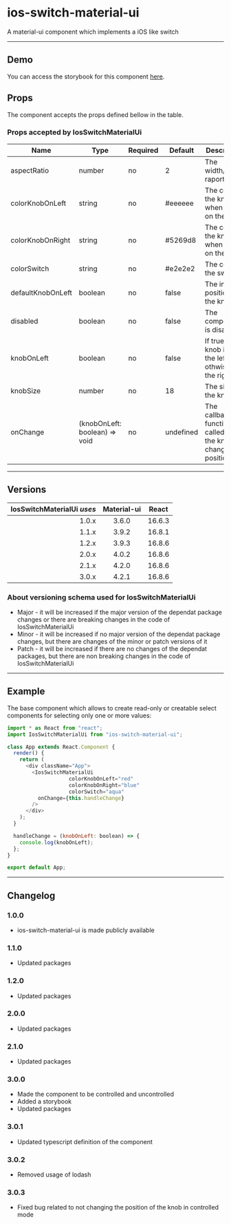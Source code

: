 # ios-switch-material-ui

A material-ui component which implements a iOS like switch

---

## Demo

You can access the storybook for this component [here](https://iulian-radu-at.github.io/ios-switch-material-ui/).

## Props

The component accepts the props defined bellow in the table.

### Props accepted by IosSwitchMaterialUi

| Name              | Type                          | Required | Default   | Description                                                     |
|-------------------|-------------------------------|----------|-----------|-----------------------------------------------------------------|
| aspectRatio       | number                        | no       | 2         | The width/height raport                                         |
| colorKnobOnLeft   | string                        | no       | #eeeeee   | The color of the knob when it is on the left                    |
| colorKnobOnRight  | string                        | no       | #5269d8   | The color of the knob when it is on the right                   |
| colorSwitch       | string                        | no       | #e2e2e2   | The color of the switch                                         |
| defaultKnobOnLeft | boolean                       | no       | false     | The initial position of the knob                                |
| disabled          | boolean                       | no       | false     | The component is disabled                                       |
| knobOnLeft        | boolean                       | no       | false     | If true, the knob is on the left, othwise on the right          |
| knobSize          | number                        | no       | 18        | The size of the knob                                            |
| onChange          | (knobOnLeft: boolean) => void | no       | undefined | The callback function called when the knob changes its position |

---

## Versions

| IosSwitchMaterialUi _uses_ | Material-ui | React  |
|---------------------------:|:-----------:|:------:|
|                      1.0.x |    3.6.0    | 16.6.3 |
|                      1.1.x |    3.9.2    | 16.8.1 |
|                      1.2.x |    3.9.3    | 16.8.6 |
|                      2.0.x |    4.0.2    | 16.8.6 |
|                      2.1.x |    4.2.0    | 16.8.6 |
|                      3.0.x |    4.2.1    | 16.8.6 |

### About versioning schema used for IosSwitchMaterialUi

- Major - it will be increased if the major version of the dependat package changes or there are breaking changes in the code of IosSwitchMaterialUi
- Minor - it will be increased if no major version of the dependat package changes, but there are changes of the minor or patch versions of it
- Patch - it will be increased if there are no changes of the dependat packages, but there are non breaking changes in the code of IosSwitchMaterialUi

---

## Example

The base component which allows to create read-only or creatable select components for selecting only one or more values:

```js
import * as React from "react";
import IosSwitchMaterialUi from "ios-switch-material-ui";

class App extends React.Component {
  render() {
    return (
      <div className="App">
        <IosSwitchMaterialUi
					colorKnobOnLeft="red"
					colorKnobOnRight="blue"
					colorSwitch="aqua"
          onChange={this.handleChange}
        />
      </div>
    );
  }

  handleChange = (knobOnLeft: boolean) => {
    console.log(knobOnLeft);
  };
}

export default App;
```

---

## Changelog

### 1.0.0

- ios-switch-material-ui is made publicly available

### 1.1.0

- Updated packages

### 1.2.0

- Updated packages

### 2.0.0

- Updated packages

### 2.1.0

- Updated packages

### 3.0.0

- Made the component to be controlled and uncontrolled
- Added a storybook
- Updated packages

### 3.0.1

- Updated typescript definition of the component

### 3.0.2

- Removed usage of lodash

### 3.0.3

- Fixed bug related to not changing the position of the knob in controlled mode
